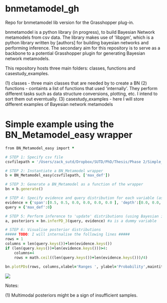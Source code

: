 # bnmetamodel_gh
Repo for bnmetamodel lib version for the Grasshopper plug-in.

bnmetamodel is a python library (in progress), to build Bayesian Network metamodels from csv data. The library makes use of 'libpgm', which is a python library written by [authors] for building bayesian networks and performing inference. The secondary aim for this repository is to serve as a backbone to a potential Grasshopper plugin for generating Bayesian network metamodels. 

This repository hosts three main folders: classes, functions and casestudy_examples. 

(1) classes - three main classes that are needed by  to create a BN 
(2) functions - containts a list of functions that used 'internally'. They perform different tasks such as data structure conversions, plotting, etc. I intend to sort them out everntually. 
(3) casestudy_examples - here I will store different examples of Bayesian network metamodels

# Simple example using the BN_Metamodel_easy wrapper

``` ruby
from BN_Metamodel_easy import *

# STEP 1: Specify csv file
csvfilepath = '/Users/zack_sutd/Dropbox/SUTD/PhD/Thesis/Phase 2/Simple_truss/Truss Designs/Symmetric Cantilever Beam Truss/FEA Results/Span_Depth/_1000_symmetric_cantilever_trussbeam_geominputs.csv'

# STEP 2: Instantiate a BN_Metamodel wrapper
b = BN_Metamodel_easy(csvfilepath, ['max_def'])

# STEP 3: Generate a BN_Metamodel as a function of the wrapper
bn = b.generate()

# STEP 4: Specify evidence and query distribution for each variable (as list of normalised percentages)
evidence = {'span':[0.5, 0.5, 0.0, 0.0, 0.0, 0.0 ], 'depth':[0.0, 0.0, 0.0, 0.0, 0.5, 0.5 ]}
query = {'max_def':0}

# STEP 5: Perform inference to 'update' distributions (using Bayesian inference in the background)
a, posteriors = bn.inferPD_3(query, evidence) #a is a dummy variable

# STEP 6: Visualise posterior distributions
##### TODO: I will internalise the following lines #####
rows = 1
columns = len(query.keys())+len(evidence.keys())
if (len(query.keys())+len(evidence.keys()))>4:
    columns=4
    rows = math.ceil((len(query.keys())+len(evidence.keys()))/4)
    
bn.plotPDs(rows, columns,xlabel='Ranges ', ylabel='Probability',maintitle='Posterior Distributions',displayplt=True, posteriorPD=posteriors, evidence=evidence.keys())

```
![](images/bn_example1.jpg)


Notes:

(1) Multimodal posteriors might be a sign of insufficient samples. 

